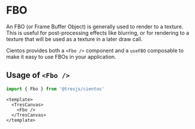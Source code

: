 # FBO <Badge type="warning" text="^3.5.0" />

An FBO (or Frame Buffer Object) is generally used to render to a texture. This is useful for post-processing effects like blurring, or for rendering to a texture that will be used as a texture in a later draw call.

Cientos provides both a `<Fbo />` component and a `useFBO` composable to make it easy to use FBOs in your application.

## Usage of `<Fbo />`

<DocsDemo>
  <FboDemo />
</DocsDemo>

```ts
import { Fbo } from '@tresjs/cientos'
```

```vue{4}
<template>
  <TresCanvas>
    <Fbo />
  </TresCanvas>
</template>
```
